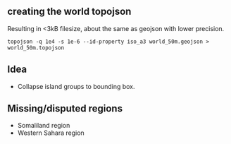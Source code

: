 
## creating the world topojson
Resulting in <3kB filesize, about the same as geojson with lower precision.
```
topojson -q 1e4 -s 1e-6 --id-property iso_a3 world_50m.geojson > world_50m.topojson
```

## Idea

- Collapse island groups to bounding box.


## Missing/disputed regions
 - Somaliland region
 - Western Sahara region
